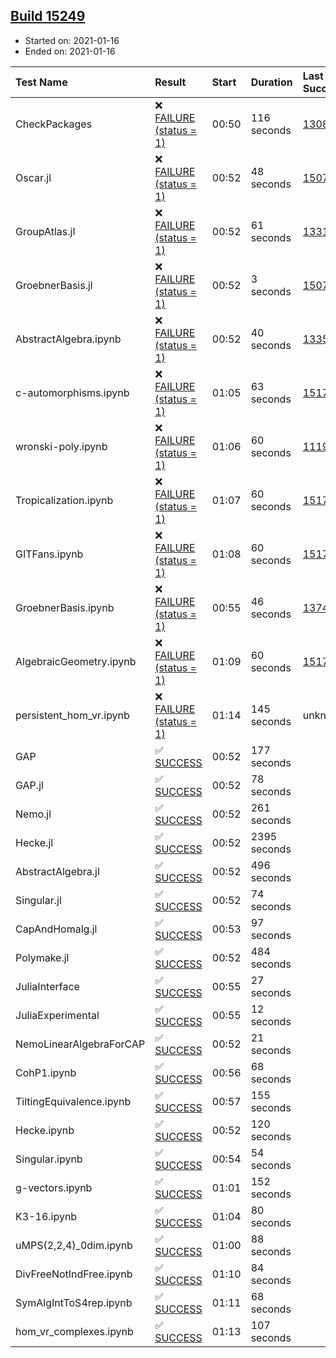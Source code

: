 ## [Build 15249](https://oscarci.mathematik.uni-kl.de/job/oscar/15249/)

* Started on: 2021-01-16
* Ended on: 2021-01-16

| Test Name    | Result | Start | Duration | Last Success | First Failure |
|:-------------|:-------|:------|:---------|:-------------|:--------------|
| CheckPackages | ❌ [FAILURE (status = 1)](https://oscarci.mathematik.uni-kl.de/job/oscar/15249/artifact/logs/build-15249/CheckPackages.log) | 00:50 | 116 seconds | [13085](https://oscarci.mathematik.uni-kl.de/job/oscar/13085/) | [13086](https://oscarci.mathematik.uni-kl.de/job/oscar/13086/) |
| Oscar.jl | ❌ [FAILURE (status = 1)](https://oscarci.mathematik.uni-kl.de/job/oscar/15249/artifact/logs/build-15249/Oscar.jl.log) | 00:52 | 48 seconds | [15079](https://oscarci.mathematik.uni-kl.de/job/oscar/15079/) | [15080](https://oscarci.mathematik.uni-kl.de/job/oscar/15080/) |
| GroupAtlas.jl | ❌ [FAILURE (status = 1)](https://oscarci.mathematik.uni-kl.de/job/oscar/15249/artifact/logs/build-15249/GroupAtlas.jl.log) | 00:52 | 61 seconds | [13311](https://oscarci.mathematik.uni-kl.de/job/oscar/13311/) | [13312](https://oscarci.mathematik.uni-kl.de/job/oscar/13312/) |
| GroebnerBasis.jl | ❌ [FAILURE (status = 1)](https://oscarci.mathematik.uni-kl.de/job/oscar/15249/artifact/logs/build-15249/GroebnerBasis.jl.log) | 00:52 | 3 seconds | [15079](https://oscarci.mathematik.uni-kl.de/job/oscar/15079/) | [15080](https://oscarci.mathematik.uni-kl.de/job/oscar/15080/) |
| AbstractAlgebra.ipynb | ❌ [FAILURE (status = 1)](https://oscarci.mathematik.uni-kl.de/job/oscar/15249/artifact/logs/build-15249/AbstractAlgebra.ipynb.log) | 00:52 | 40 seconds | [13355](https://oscarci.mathematik.uni-kl.de/job/oscar/13355/) | [13356](https://oscarci.mathematik.uni-kl.de/job/oscar/13356/) |
| c-automorphisms.ipynb | ❌ [FAILURE (status = 1)](https://oscarci.mathematik.uni-kl.de/job/oscar/15249/artifact/logs/build-15249/c-automorphisms.ipynb.log) | 01:05 | 63 seconds | [15177](https://oscarci.mathematik.uni-kl.de/job/oscar/15177/) | [15180](https://oscarci.mathematik.uni-kl.de/job/oscar/15180/) |
| wronski-poly.ipynb | ❌ [FAILURE (status = 1)](https://oscarci.mathematik.uni-kl.de/job/oscar/15249/artifact/logs/build-15249/wronski-poly.ipynb.log) | 01:06 | 60 seconds | [11192](https://oscarci.mathematik.uni-kl.de/job/oscar/11192/) | [11193](https://oscarci.mathematik.uni-kl.de/job/oscar/11193/) |
| Tropicalization.ipynb | ❌ [FAILURE (status = 1)](https://oscarci.mathematik.uni-kl.de/job/oscar/15249/artifact/logs/build-15249/Tropicalization.ipynb.log) | 01:07 | 60 seconds | [15176](https://oscarci.mathematik.uni-kl.de/job/oscar/15176/) | [15177](https://oscarci.mathematik.uni-kl.de/job/oscar/15177/) |
| GITFans.ipynb | ❌ [FAILURE (status = 1)](https://oscarci.mathematik.uni-kl.de/job/oscar/15249/artifact/logs/build-15249/GITFans.ipynb.log) | 01:08 | 60 seconds | [15177](https://oscarci.mathematik.uni-kl.de/job/oscar/15177/) | [15180](https://oscarci.mathematik.uni-kl.de/job/oscar/15180/) |
| GroebnerBasis.ipynb | ❌ [FAILURE (status = 1)](https://oscarci.mathematik.uni-kl.de/job/oscar/15249/artifact/logs/build-15249/GroebnerBasis.ipynb.log) | 00:55 | 46 seconds | [13748](https://oscarci.mathematik.uni-kl.de/job/oscar/13748/) | [13749](https://oscarci.mathematik.uni-kl.de/job/oscar/13749/) |
| AlgebraicGeometry.ipynb | ❌ [FAILURE (status = 1)](https://oscarci.mathematik.uni-kl.de/job/oscar/15249/artifact/logs/build-15249/AlgebraicGeometry.ipynb.log) | 01:09 | 60 seconds | [15177](https://oscarci.mathematik.uni-kl.de/job/oscar/15177/) | [15180](https://oscarci.mathematik.uni-kl.de/job/oscar/15180/) |
| persistent_hom_vr.ipynb | ❌ [FAILURE (status = 1)](https://oscarci.mathematik.uni-kl.de/job/oscar/15249/artifact/logs/build-15249/persistent_hom_vr.ipynb.log) | 01:14 | 145 seconds | unknown | unknown |
| GAP | ✅ [SUCCESS](https://oscarci.mathematik.uni-kl.de/job/oscar/15249/artifact/logs/build-15249/GAP.log) | 00:52 | 177 seconds |  |  |
| GAP.jl | ✅ [SUCCESS](https://oscarci.mathematik.uni-kl.de/job/oscar/15249/artifact/logs/build-15249/GAP.jl.log) | 00:52 | 78 seconds |  |  |
| Nemo.jl | ✅ [SUCCESS](https://oscarci.mathematik.uni-kl.de/job/oscar/15249/artifact/logs/build-15249/Nemo.jl.log) | 00:52 | 261 seconds |  |  |
| Hecke.jl | ✅ [SUCCESS](https://oscarci.mathematik.uni-kl.de/job/oscar/15249/artifact/logs/build-15249/Hecke.jl.log) | 00:52 | 2395 seconds |  |  |
| AbstractAlgebra.jl | ✅ [SUCCESS](https://oscarci.mathematik.uni-kl.de/job/oscar/15249/artifact/logs/build-15249/AbstractAlgebra.jl.log) | 00:52 | 496 seconds |  |  |
| Singular.jl | ✅ [SUCCESS](https://oscarci.mathematik.uni-kl.de/job/oscar/15249/artifact/logs/build-15249/Singular.jl.log) | 00:52 | 74 seconds |  |  |
| CapAndHomalg.jl | ✅ [SUCCESS](https://oscarci.mathematik.uni-kl.de/job/oscar/15249/artifact/logs/build-15249/CapAndHomalg.jl.log) | 00:53 | 97 seconds |  |  |
| Polymake.jl | ✅ [SUCCESS](https://oscarci.mathematik.uni-kl.de/job/oscar/15249/artifact/logs/build-15249/Polymake.jl.log) | 00:52 | 484 seconds |  |  |
| JuliaInterface | ✅ [SUCCESS](https://oscarci.mathematik.uni-kl.de/job/oscar/15249/artifact/logs/build-15249/JuliaInterface.log) | 00:55 | 27 seconds |  |  |
| JuliaExperimental | ✅ [SUCCESS](https://oscarci.mathematik.uni-kl.de/job/oscar/15249/artifact/logs/build-15249/JuliaExperimental.log) | 00:55 | 12 seconds |  |  |
| NemoLinearAlgebraForCAP | ✅ [SUCCESS](https://oscarci.mathematik.uni-kl.de/job/oscar/15249/artifact/logs/build-15249/NemoLinearAlgebraForCAP.log) | 00:52 | 21 seconds |  |  |
| CohP1.ipynb | ✅ [SUCCESS](https://oscarci.mathematik.uni-kl.de/job/oscar/15249/artifact/logs/build-15249/CohP1.ipynb.log) | 00:56 | 68 seconds |  |  |
| TiltingEquivalence.ipynb | ✅ [SUCCESS](https://oscarci.mathematik.uni-kl.de/job/oscar/15249/artifact/logs/build-15249/TiltingEquivalence.ipynb.log) | 00:57 | 155 seconds |  |  |
| Hecke.ipynb | ✅ [SUCCESS](https://oscarci.mathematik.uni-kl.de/job/oscar/15249/artifact/logs/build-15249/Hecke.ipynb.log) | 00:52 | 120 seconds |  |  |
| Singular.ipynb | ✅ [SUCCESS](https://oscarci.mathematik.uni-kl.de/job/oscar/15249/artifact/logs/build-15249/Singular.ipynb.log) | 00:54 | 54 seconds |  |  |
| g-vectors.ipynb | ✅ [SUCCESS](https://oscarci.mathematik.uni-kl.de/job/oscar/15249/artifact/logs/build-15249/g-vectors.ipynb.log) | 01:01 | 152 seconds |  |  |
| K3-16.ipynb | ✅ [SUCCESS](https://oscarci.mathematik.uni-kl.de/job/oscar/15249/artifact/logs/build-15249/K3-16.ipynb.log) | 01:04 | 80 seconds |  |  |
| uMPS(2,2,4)_0dim.ipynb | ✅ [SUCCESS](https://oscarci.mathematik.uni-kl.de/job/oscar/15249/artifact/logs/build-15249/uMPS-2-2-4-_0dim.ipynb.log) | 01:00 | 88 seconds |  |  |
| DivFreeNotIndFree.ipynb | ✅ [SUCCESS](https://oscarci.mathematik.uni-kl.de/job/oscar/15249/artifact/logs/build-15249/DivFreeNotIndFree.ipynb.log) | 01:10 | 84 seconds |  |  |
| SymAlgIntToS4rep.ipynb | ✅ [SUCCESS](https://oscarci.mathematik.uni-kl.de/job/oscar/15249/artifact/logs/build-15249/SymAlgIntToS4rep.ipynb.log) | 01:11 | 68 seconds |  |  |
| hom_vr_complexes.ipynb | ✅ [SUCCESS](https://oscarci.mathematik.uni-kl.de/job/oscar/15249/artifact/logs/build-15249/hom_vr_complexes.ipynb.log) | 01:13 | 107 seconds |  |  |

